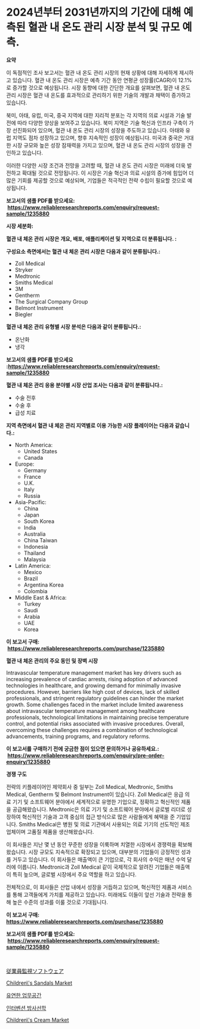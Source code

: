 <p><h1>2024년부터 2031년까지의 기간에 대해 예측된 혈관 내 온도 관리 시장 분석 및 규모 예측.</h1></p><p><strong>요약</strong></p>
<p><p>이 독점적인 조사 보고서는 혈관 내 온도 관리 시장의 현재 상황에 대해 자세하게 제시하고 있습니다. 혈관 내 온도 관리 시장은 예측 기간 동안 연평균 성장률(CAGR)이 12.1%로 증가할 것으로 예상됩니다. 시장 동향에 대한 간단한 개요를 살펴보면, 혈관 내 온도 관리 시장은 혈관 내 온도를 효과적으로 관리하기 위한 기술의 개발과 채택이 증가하고 있습니다.</p><p>북미, 아태, 유럽, 미국, 중국 지역에 대한 지리적 분포는 각 지역의 의료 시설과 기술 발전에 따라 다양한 양상을 보여주고 있습니다. 북미 지역은 기술 혁신과 인프라 구축이 가장 선진화되어 있으며, 혈관 내 온도 관리 시장의 성장을 주도하고 있습니다. 아태와 유럽 지역도 점차 성장하고 있으며, 향후 지속적인 성장이 예상됩니다. 미국과 중국은 거대한 시장 규모와 높은 성장 잠재력을 가지고 있으며, 혈관 내 온도 관리 시장의 성장을 견인하고 있습니다.</p><p>이러한 다양한 시장 조건과 전망을 고려할 때, 혈관 내 온도 관리 시장은 미래에 더욱 발전하고 확대될 것으로 전망됩니다. 이 시장은 기술 혁신과 의료 시설의 증가에 힘입어 더 많은 기회를 제공할 것으로 예상되며, 기업들은 적극적인 전략 수립이 필요할 것으로 예상됩니다.</p></p>
<p><strong>보고서의 샘플 PDF를 받으세요: &nbsp;<a href="https://www.reliableresearchreports.com/enquiry/request-sample/1235880">https://www.reliableresearchreports.com/enquiry/request-sample/1235880</a></strong></p>
<p><strong>시장 세분화:</strong></p>
<p><strong> 혈관 내 체온 관리 시장은 개요, 배포, 애플리케이션 및 지역으로 더 분류됩니다. :</strong></p>
<p><strong>구성요소 측면에서는 혈관 내 체온 관리 시장은 다음과 같이 분류됩니다.:</strong></p>
<p><ul><li>Zoll Medical</li><li>Stryker</li><li>Medtronic</li><li>Smiths Medical</li><li>3M</li><li>Gentherm</li><li>The Surgical Company Group</li><li>Belmont Instrument</li><li>Biegler</li></ul></p>
<p><strong> 혈관 내 체온 관리 유형별 시장 분석은 다음과 같이 분류됩니다.:</strong></p>
<p><ul><li>온난화</li><li>냉각</li></ul></p>
<p><strong>보고서의 샘플 PDF를 받으세요 :<a href="https://www.reliableresearchreports.com/enquiry/request-sample/1235880">https://www.reliableresearchreports.com/enquiry/request-sample/1235880</a></strong></p>
<p><strong> 혈관 내 체온 관리 응용 분야별 시장 산업 조사는 다음과 같이 분류됩니다.:</strong></p>
<p><ul><li>수술 전후</li><li>수술 후</li><li>급성 치료</li></ul></p>
<p><strong>지역 측면에서 혈관 내 체온 관리 지역별로 이용 가능한 시장 플레이어는 다음과 같습니다.:</strong></p>
<p><ul>
    <li>
        North America:
        <ul>
            <li>United States</li>
            <li>Canada</li>
        </ul>
    </li>
    <li>
        Europe:
        <ul>
            <li>Germany</li>
            <li>France</li>
            <li>U.K.</li>
            <li>Italy</li>
            <li>Russia</li>
        </ul>
    </li>
    <li>
        Asia-Pacific:
        <ul>
            <li>China</li>
            <li>Japan</li>
            <li>South Korea</li>
            <li>India</li>
            <li>Australia</li>
            <li>China Taiwan</li>
            <li>Indonesia</li>
            <li>Thailand</li>
            <li>Malaysia</li>
        </ul>
    </li>
    <li>
        Latin America:
        <ul>
            <li>Mexico</li>
            <li>Brazil</li>
            <li>Argentina Korea</li>
            <li>Colombia</li>
        </ul>
    </li>
    <li>
        Middle East & Africa:
        <ul>
            <li>Turkey</li>
            <li>Saudi</li>
            <li>Arabia</li>
            <li>UAE</li>
            <li>Korea</li>
        </ul>
    </li>
    </ul></p>
<p><strong>이 보고서 구매: &nbsp;<a href="https://www.reliableresearchreports.com/purchase/1235880">https://www.reliableresearchreports.com/purchase/1235880</a></strong></p>
<p><strong>혈관 내 체온 관리의 주요 동인 및 장벽 시장</strong></p>
<p><p>Intravascular temperature management market has key drivers such as increasing prevalence of cardiac arrests, rising adoption of advanced technologies in healthcare, and growing demand for minimally invasive procedures. However, barriers like high cost of devices, lack of skilled professionals, and stringent regulatory guidelines can hinder the market growth. Some challenges faced in the market include limited awareness about intravascular temperature management among healthcare professionals, technological limitations in maintaining precise temperature control, and potential risks associated with invasive procedures. Overall, overcoming these challenges requires a combination of technological advancements, training programs, and regulatory reforms.</p></p>
<p><strong>이 보고서를 구매하기 전에 궁금한 점이 있으면 문의하거나 공유하세요.: &nbsp;<a href="https://www.reliableresearchreports.com/enquiry/pre-order-enquiry/1235880">https://www.reliableresearchreports.com/enquiry/pre-order-enquiry/1235880</a></strong></p>
<p><strong>경쟁 구도</strong></p>
<p><p>전략의 키플레이어인 제약회사 중 일부는 Zoll Medical, Medtronic, Smiths Medical, Gentherm 및 Belmont Instrument이 있습니다. Zoll Medical은 응급 의료 기기 및 소프트웨어 분야에서 세계적으로 유명한 기업으로, 정확하고 혁신적인 제품을 공급해왔습니다. Medtronic은 의료 기기 및 소프트웨어 분야에서 글로벌 리더로 성장하여 혁신적인 기술과 고객 중심의 접근 방식으로 많은 사람들에게 혜택을 준 기업입니다. Smiths Medical은 병원 및 의료 기관에서 사용되는 의료 기기의 선도적인 제조업체이며 고품질 제품을 생산해왔습니다.</p><p>이 회사들은 지난 몇 년 동안 꾸준한 성장을 이룩하며 치열한 시장에서 경쟁력을 확보해왔습니다. 시장 규모도 지속적으로 확장되고 있으며, 대부분의 기업들이 긍정적인 성과를 거두고 있습니다. 이 회사들은 매출액이 큰 기업으로, 각 회사의 수익은 매년 수억 달러에 이릅니다. Medtronic과 Zoll Medical 같이 국제적으로 알려진 기업들은 매출액이 특히 높으며, 글로벌 시장에서 주요 역할을 하고 있습니다.</p><p>전체적으로, 이 회사들은 산업 내에서 성장을 거듭하고 있으며, 혁신적인 제품과 서비스를 통해 고객들에게 가치를 제공하고 있습니다. 미래에도 이들이 앞선 기술과 전략을 통해 높은 수준의 성과를 이룰 것으로 기대됩니다.</p></p>
<p><strong>이 보고서 구매: &nbsp; <a href="https://www.reliableresearchreports.com/purchase/1235880">https://www.reliableresearchreports.com/purchase/1235880</a></strong></p>
<p><strong>보고서의 샘플 PDF를 받으세요: &nbsp;<a href="https://www.reliableresearchreports.com/enquiry/request-sample/1235880">https://www.reliableresearchreports.com/enquiry/request-sample/1235880</a></strong><strong></strong></p>
<p>&nbsp;</p>
<p><p><a href="https://medium.com/@reliezer65/%E5%BE%93%E6%A5%AD%E5%93%A1%E7%9B%A3%E8%A6%96%E3%82%BD%E3%83%95%E3%83%88%E3%82%A6%E3%82%A7%E3%82%A2%E5%B8%82%E5%A0%B4%E3%81%AE%E8%A6%8F%E6%A8%A1-cagr-%E3%83%88%E3%83%AC%E3%83%B3%E3%83%89-2024%E5%B9%B4%E3%81%8B%E3%82%892030%E5%B9%B4%E3%81%BE%E3%81%A7-073c459a708a">従業員監視ソフトウェア</a></p><p><a href="https://view.publitas.com/reportprime-1/decoding-the-children-s-sandals-market-a-deep-dive-into-the-latest-market-trends-market-segmentation-and-competitive-analysis/">Children\'s Sandals Market</a></p><p><a href="https://medium.com/@feltonfay2023/%EC%9C%A0%EC%97%B0%ED%95%9C-%EC%9E%91%EC%97%85-%EA%B3%B5%EA%B0%84-%EC%8B%9C%EC%9E%A5%EC%9D%80-%EC%8B%9C%EC%9E%A5-%EC%A0%90%EC%9C%A0%EC%9C%A8-%EA%B7%9C%EB%AA%A8-%EB%B0%8F-2031%EB%85%84%EA%B9%8C%EC%A7%80%EC%9D%98-%EC%98%88%EC%83%81-%EC%98%88%EC%B8%A1%EC%97%90-%EC%B4%88%EC%A0%90%EC%9D%84-%EB%A7%9E%EC%B6%A5%EB%8B%88%EB%8B%A4-91da7d0dc527">유연한 업무공간</a></p><p><a href="https://github.com/idcefvhkdut6/Market-Research-Report-List-1/blob/main/5991538186474.md">인터벤션 방사선학</a></p><p><a href="https://view.publitas.com/reportprime-1/children-s-cream-market-size-and-examines-its-market-scope-with-a-primary-focus-on-growth-opportunities-and-forecasted-trends-spanning-from-2024-to-2031/">Children\'s Cream Market</a></p></p>